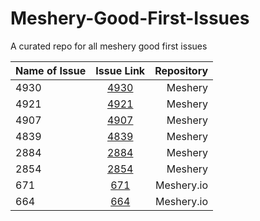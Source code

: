 # Meshery-Good-First-Issues
A curated repo for all meshery good first issues


| Name of Issue |  Issue Link  |  Repository     |
| :---        |    :----:   |          ---: |
| 4930      |[4930](https://github.com/meshery/meshery/issues/4930)   | Meshery
|  4921|[4921](https://github.com/meshery/meshery/issues/4921) | Meshery
|  4907 |[4907](https://github.com/meshery/meshery/issues/4907)    | Meshery
| 4839 |[4839](https://github.com/meshery/meshery/issues/4839)     | Meshery
|  2884| [2884](https://github.com/meshery/meshery/issues/2884) | Meshery|
|  2854| [2854](https://github.com/meshery/meshery/issues/2854) | Meshery| 
|  671 | [671](https://github.com/meshery/meshery.io/issues/671)   | Meshery.io | 
| 664  | [664](https://github.com/meshery/meshery.io/issues/664)    | Meshery.io | 
